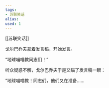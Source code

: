 ```yaml
---
tags: 
- 苏联笑话 
alias:
used: 1
---
```

[[苏联笑话]]

戈尔巴乔夫拿着发言稿，开始发言。

“地球喵喵教同志们！”

听众疑惑不解，戈尔巴乔夫于是又瞄了发言稿一眼：

“地球喵喵教！同志们，他们又在准备…… 


